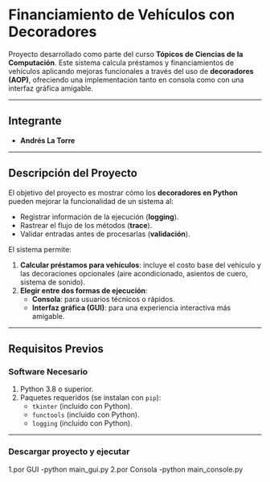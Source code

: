 # **Financiamiento de Vehículos con Decoradores**

Proyecto desarrollado como parte del curso **Tópicos de Ciencias de la Computación**. Este sistema calcula préstamos y financiamientos de vehículos aplicando mejoras funcionales a través del uso de **decoradores (AOP)**, ofreciendo una implementación tanto en consola como con una interfaz gráfica amigable.

---

## **Integrante**

- **Andrés La Torre**

---

## **Descripción del Proyecto**

El objetivo del proyecto es mostrar cómo los **decoradores en Python** pueden mejorar la funcionalidad de un sistema al:
- Registrar información de la ejecución (**logging**).
- Rastrear el flujo de los métodos (**trace**).
- Validar entradas antes de procesarlas (**validación**).

El sistema permite:
1. **Calcular préstamos para vehículos**: incluye el costo base del vehículo y las decoraciones opcionales (aire acondicionado, asientos de cuero, sistema de sonido).
2. **Elegir entre dos formas de ejecución**:
   - **Consola**: para usuarios técnicos o rápidos.
   - **Interfaz gráfica (GUI)**: para una experiencia interactiva más amigable.

---

## **Requisitos Previos**

### **Software Necesario**
1. Python 3.8 o superior.
2. Paquetes requeridos (se instalan con `pip`):
   - `tkinter` (incluido con Python).
   - `functools` (incluido con Python).
   - `logging` (incluido con Python).
   
---

### **Descargar proyecto y ejecutar**
1.por GUI
   -python main_gui.py
2.por Consola
   -python main_console.py
